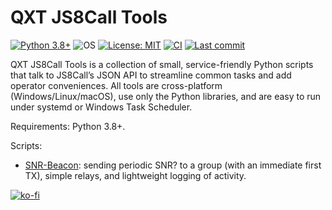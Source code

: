 # QXT JS8Call Tools

<!-- Badges -->
[![Python 3.8+](https://img.shields.io/badge/Python-3.8%2B-3776AB?logo=python&logoColor=white)](#)
![OS](https://img.shields.io/badge/OS-Windows%20|%20Linux%20|%20macOS-000000)
[![License: MIT](https://img.shields.io/badge/License-MIT-yellow.svg)](LICENSE)
[![CI](https://github.com/QuixoteSystems/QXT-JS8Call-Tools/actions/workflows/ci.yml/badge.svg)](https://github.com/QuixoteSystems/QXT-JS8Call-Tools/actions/workflows/ci.yml)
[![Last commit](https://img.shields.io/github/last-commit/QuixoteSystems/QXT-JS8Call-Tools)](https://github.com/QuixoteSystems/QXT-JS8Call-Tools/commits/main)


QXT JS8Call Tools is a collection of small, service-friendly Python scripts that talk to JS8Call’s JSON API to streamline common tasks and add operator conveniences. All tools are cross-platform (Windows/Linux/macOS), use only the Python libraries, and are easy to run under systemd or Windows Task Scheduler.

Requirements: Python 3.8+.

Scripts:
- [SNR-Beacon](https://github.com/QuixoteSystems/QXT-JS8Call-Tools/tree/main/SNR-Beacon): sending periodic SNR? to a group (with an immediate first TX), simple relays, and lightweight logging of activity. 




[![ko-fi](https://ko-fi.com/img/githubbutton_sm.svg)](https://ko-fi.com/M4M81CV1EX)
